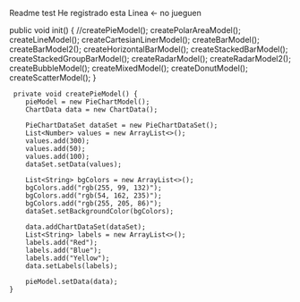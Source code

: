Readme test
He registrado esta Linea  <- no jueguen 

public void init() {
        //createPieModel();
        createPolarAreaModel();
        createLineModel();
        createCartesianLinerModel();
        createBarModel();
        createBarModel2();
        createHorizontalBarModel();
        createStackedBarModel();
        createStackedGroupBarModel();
        createRadarModel();
        createRadarModel2();
        createBubbleModel();
        createMixedModel();
        createDonutModel();
        createScatterModel();
    }

     private void createPieModel() {
        pieModel = new PieChartModel();
        ChartData data = new ChartData();
         
        PieChartDataSet dataSet = new PieChartDataSet();
        List<Number> values = new ArrayList<>();
        values.add(300);
        values.add(50);
        values.add(100);
        dataSet.setData(values);
         
        List<String> bgColors = new ArrayList<>();
        bgColors.add("rgb(255, 99, 132)");
        bgColors.add("rgb(54, 162, 235)");
        bgColors.add("rgb(255, 205, 86)");
        dataSet.setBackgroundColor(bgColors);
         
        data.addChartDataSet(dataSet);
        List<String> labels = new ArrayList<>();
        labels.add("Red");
        labels.add("Blue");
        labels.add("Yellow");
        data.setLabels(labels);
         
        pieModel.setData(data);
    }